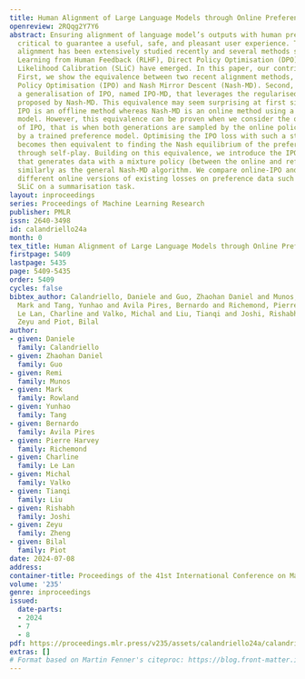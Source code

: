 ```yaml
---
title: Human Alignment of Large Language Models through Online Preference Optimisation
openreview: 2RQqg2Y7Y6
abstract: Ensuring alignment of language model’s outputs with human preferences is
  critical to guarantee a useful, safe, and pleasant user experience. Thus, human
  alignment has been extensively studied recently and several methods such as Reinforcement
  Learning from Human Feedback (RLHF), Direct Policy Optimisation (DPO) and Sequence
  Likelihood Calibration (SLiC) have emerged. In this paper, our contribution is two-fold.
  First, we show the equivalence between two recent alignment methods, namely Identity
  Policy Optimisation (IPO) and Nash Mirror Descent (Nash-MD). Second, we introduce
  a generalisation of IPO, named IPO-MD, that leverages the regularised sampling approach
  proposed by Nash-MD. This equivalence may seem surprising at first sight, since
  IPO is an offline method whereas Nash-MD is an online method using a preference
  model. However, this equivalence can be proven when we consider the online version
  of IPO, that is when both generations are sampled by the online policy and annotated
  by a trained preference model. Optimising the IPO loss with such a stream of data
  becomes then equivalent to finding the Nash equilibrium of the preference model
  through self-play. Building on this equivalence, we introduce the IPO-MD algorithm
  that generates data with a mixture policy (between the online and reference policy)
  similarly as the general Nash-MD algorithm. We compare online-IPO and IPO-MD to
  different online versions of existing losses on preference data such as DPO and
  SLiC on a summarisation task.
layout: inproceedings
series: Proceedings of Machine Learning Research
publisher: PMLR
issn: 2640-3498
id: calandriello24a
month: 0
tex_title: Human Alignment of Large Language Models through Online Preference Optimisation
firstpage: 5409
lastpage: 5435
page: 5409-5435
order: 5409
cycles: false
bibtex_author: Calandriello, Daniele and Guo, Zhaohan Daniel and Munos, Remi and Rowland,
  Mark and Tang, Yunhao and Avila Pires, Bernardo and Richemond, Pierre Harvey and
  Le Lan, Charline and Valko, Michal and Liu, Tianqi and Joshi, Rishabh and Zheng,
  Zeyu and Piot, Bilal
author:
- given: Daniele
  family: Calandriello
- given: Zhaohan Daniel
  family: Guo
- given: Remi
  family: Munos
- given: Mark
  family: Rowland
- given: Yunhao
  family: Tang
- given: Bernardo
  family: Avila Pires
- given: Pierre Harvey
  family: Richemond
- given: Charline
  family: Le Lan
- given: Michal
  family: Valko
- given: Tianqi
  family: Liu
- given: Rishabh
  family: Joshi
- given: Zeyu
  family: Zheng
- given: Bilal
  family: Piot
date: 2024-07-08
address:
container-title: Proceedings of the 41st International Conference on Machine Learning
volume: '235'
genre: inproceedings
issued:
  date-parts:
  - 2024
  - 7
  - 8
pdf: https://proceedings.mlr.press/v235/assets/calandriello24a/calandriello24a.pdf
extras: []
# Format based on Martin Fenner's citeproc: https://blog.front-matter.io/posts/citeproc-yaml-for-bibliographies/
---
```


